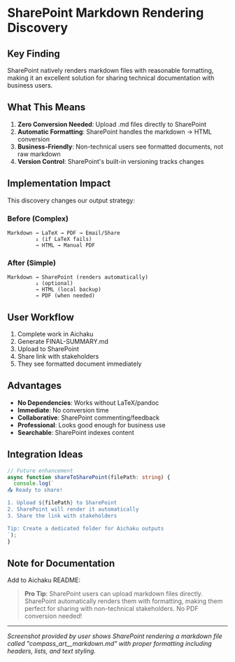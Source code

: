 # SharePoint Markdown Rendering Discovery

## Key Finding

SharePoint natively renders markdown files with reasonable formatting, making it
an excellent solution for sharing technical documentation with business users.

## What This Means

1. **Zero Conversion Needed**: Upload .md files directly to SharePoint
2. **Automatic Formatting**: SharePoint handles the markdown → HTML conversion
3. **Business-Friendly**: Non-technical users see formatted documents, not raw
   markdown
4. **Version Control**: SharePoint's built-in versioning tracks changes

## Implementation Impact

This discovery changes our output strategy:

### Before (Complex)

```
Markdown → LaTeX → PDF → Email/Share
         ↓ (if LaTeX fails)
         → HTML → Manual PDF
```

### After (Simple)

```
Markdown → SharePoint (renders automatically)
         ↓ (optional)
         → HTML (local backup)
         → PDF (when needed)
```

## User Workflow

1. Complete work in Aichaku
2. Generate FINAL-SUMMARY.md
3. Upload to SharePoint
4. Share link with stakeholders
5. They see formatted document immediately

## Advantages

- **No Dependencies**: Works without LaTeX/pandoc
- **Immediate**: No conversion time
- **Collaborative**: SharePoint commenting/feedback
- **Professional**: Looks good enough for business use
- **Searchable**: SharePoint indexes content

## Integration Ideas

```typescript
// Future enhancement
async function shareToSharePoint(filePath: string) {
  console.log(`
📤 Ready to share!

1. Upload ${filePath} to SharePoint
2. SharePoint will render it automatically
3. Share the link with stakeholders

Tip: Create a dedicated folder for Aichaku outputs
`);
}
```

## Note for Documentation

Add to Aichaku README:

> **Pro Tip**: SharePoint users can upload markdown files directly. SharePoint
> automatically renders them with formatting, making them perfect for sharing
> with non-technical stakeholders. No PDF conversion needed!

---

_Screenshot provided by user shows SharePoint rendering a markdown file called
"compass_art__markdown.md" with proper formatting including headers, lists, and
text styling._
